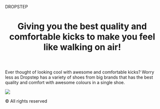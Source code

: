 <!DOCTYPE html>

<html lang="en">

<head>DROPSTEP</head>

<meta charset="UTF-8">

<meta name="viewport" content="width=device-width, initial-scale=1.0">

</head> 

<body>

<header>

<h1>Giving you the best quality and comfortable kicks to make you feel like walking on air!</h1>

</header>


<main>

<p>Ever thought of looking cool with awesome and comfortable kicks? Worry less as Dropstep has a variety of shoes from big brands that has the best quality and comfort with awesome colours in a single shoe.
</p>

<img src="images.jfif nike.jfif" >


</main>


<footer>

<p>&copy; All rights reserved</p>

</footer>

</body>

</html>

